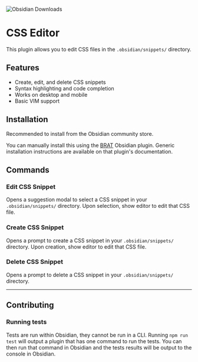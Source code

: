 ![Obsidian Downloads](https://img.shields.io/badge/dynamic/json?logo=obsidian&color=%23483699&label=downloads&query=%24%5B%22css-editor%22%5D.downloads&url=https%3A%2F%2Fraw.githubusercontent.com%2Fobsidianmd%2Fobsidian-releases%2Fmaster%2Fcommunity-plugin-stats.json)

# CSS Editor

This plugin allows you to edit CSS files in the `.obsidian/snippets/` directory.

## Features

-   Create, edit, and delete CSS snippets
-   Syntax highlighting and code completion
-   Works on desktop and mobile
-   Basic VIM support

## Installation

Recommended to install from the Obsidian community store.

You can manually install this using the [BRAT](https://github.com/TfTHacker/obsidian42-brat) Obsidian plugin. Generic installation instructions are available on that plugin's documentation.

## Commands

### Edit CSS Snippet

Opens a suggestion modal to select a CSS snippet in your `.obsidian/snippets/` directory. Upon selection, show editor to edit that CSS file.

### Create CSS Snippet

Opens a prompt to create a CSS snippet in your `.obsidian/snippets/` directory. Upon creation, show editor to edit that CSS file.

### Delete CSS Snippet

Opens a prompt to delete a CSS snippet in your `.obsidian/snippets/` directory.

---

## Contributing

### Running tests

Tests are run within Obsidian, they cannot be run in a CLI. Running `npm run test` will output a plugin that has one command to run the tests. You can then run that command in Obsidian and the tests results will be output to the console in Obsidian.
